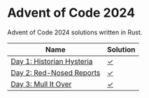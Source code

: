 # Advent of Code 2024

Advent of Code 2024 solutions written in Rust.

| Name                                                             | Solution              |
|------------------------------------------------------------------|-----------------------|
| [Day 1: Historian Hysteria](https://adventofcode.com/2024/day/1) | [✓](src/bin/day01.rs) |
| [Day 2: Red-Nosed Reports](https://adventofcode.com/2024/day/2)  | [✓](src/bin/day02.rs) |
| [Day 3: Mull It Over](https://adventofcode.com/2024/day/3)       | [✓](src/bin/day03.rs) |

